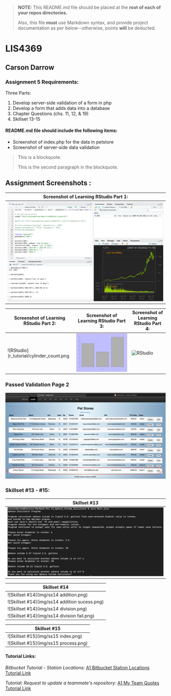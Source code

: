 > **NOTE:** This README.md file should be placed at the **root of each of your repos directories.**
>
>Also, this file **must** use Markdown syntax, and provide project documentation as per below--otherwise, points **will** be deducted.
>

# LIS4369

## Carson Darrow

### Assignment 5 Requirements:

Three Parts:

1. Develop server-side validation of a form in php
2. Develop a form that adds data into a database
3. Chapter Questions (chs. 11, 12, & 19)
4. Skillset 13-15

#### README.md file should include the following items:

* Screenshot of index.php for the data in petstore
* Screenshot of server-side data validation



> This is a blockquote.
> 
> This is the second paragraph in the blockquote.
>

## Assignment Screenshots :

| Screenshot of Learning RStudio Part 1: | 
| -------------- | 
| ![RStudio](img/RStudio.png) | 

| Screenshot of Learning RStudio Part 2: | Screenshot of Learning RStudio Part 3: | Screenshot of Learning RStudio Part 4: |
| -------------- | -------------- | -------------- |
| ![RStudio](r_tutorial/cylinder_count.png | ![RStudio](r_tutorial/cylinder_count2.png) | ![RStudio](r_tutorial/cylinder_count.3png) | 

### Passed Validation Page 2
![Passed](img/passed.png)



### Skillset #13 - #15:

| Skillset #13 |
| -------------- |
| ![Skillset #13](img/ss13.png) |

| Skillset #14 |
| -------------- |
![Skillset #14](img/ss14 addition.png) | 
![Skillset #14](img/ss14 addition sucess.png) |
![Skillset #14](img/ss14 division.png) | 
![Skillset #14](img/ss14 division fail.png) | 

| Skillset #15 |
| -------------- |
![Skillset #15](img/ss15 index.png) |
![Skillset #15](img/ss15 process.png) |





#### Tutorial Links:

*Bitbucket Tutorial - Station Locations:*
[A1 Bitbucket Station Locations Tutorial Link](https://bitbucket.org/cbd19a/bitbucketstationlocations/ "Bitbucket Station Locations")

*Tutorial: Request to update a teammate's repository:*
[A1 My Team Quotes Tutorial Link](https://bitbucket.org/username/myteamquotes/ "My Team Quotes Tutorial")

